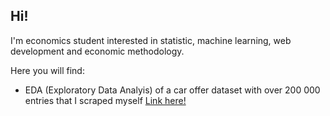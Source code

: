 ## Hi!

I'm economics student interested in statistic, machine learning, web development and economic methodology.

Here you will find:
- EDA (Exploratory Data Analyis) of a car offer dataset with over 200 000 entries that I scraped myself [Link here!](https://github.com/karoljarzabek0/car_dataset_EDA)

